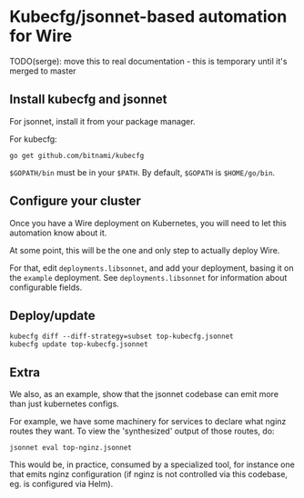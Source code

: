 Kubecfg/jsonnet-based automation for Wire
=========================================

TODO(serge): move this to real documentation - this is temporary until it's merged to master

Install kubecfg and jsonnet
---------------------------

For jsonnet, install it from your package manager.

For kubecfg:

    go get github.com/bitnami/kubecfg

`$GOPATH/bin` must be in your `$PATH`. By default, `$GOPATH` is `$HOME/go/bin`.

Configure your cluster
----------------------

Once you have a Wire deployment on Kubernetes, you will need to let this automation know about it.

At some point, this will be the one and only step to actually deploy Wire.

For that, edit `deployments.libsonnet`, and add your deployment, basing it on the `example` deployment. See `deployments.libsonnet` for information about configurable fields.

Deploy/update
-------------

    kubecfg diff --diff-strategy=subset top-kubecfg.jsonnet
    kubecfg update top-kubecfg.jsonnet

Extra
-----

We also, as an example, show that the jsonnet codebase can emit more than just kubernetes configs.

For example, we have some machinery for services to declare what nginz routes they want. To view the 'synthesized'
output of those routes, do:

    jsonnet eval top-nginz.jsonnet

This would be, in practice, consumed by a specialized tool, for instance one that emits nginz configuration (if nginz is not controlled via this codebase, eg. is configured via Helm).

